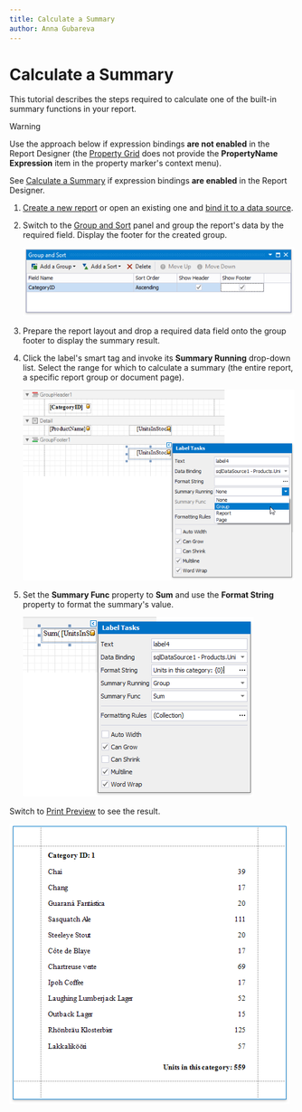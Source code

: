 ```yaml
---
title: Calculate a Summary
author: Anna Gubareva
---
```

# Calculate a Summary

This tutorial describes the steps required to calculate one of the built-in summary functions in your report.

> [!Warning]
> Use the approach below if expression bindings **are not enabled** in the Report Designer (the [Property Grid](../../report-designer-tools/ui-panels/property-grid.md) does not provide the **PropertyName Expression** item in the property marker's context menu).
>
> See [Calculate a Summary](../shape-data-expression-bindings/calculate-a-summary.md) if expression bindings **are enabled** in the Report Designer.

1. [Create a new report](../../add-new-reports.md) or open an existing one and [bind it to a data source](../../bind-to-data.md).

2. Switch to the [Group and Sort](../../report-designer-tools/ui-panels/group-and-sort-panel.md) panel and group the report's data by the required field. Display the footer for the created group.

    ![](../../../../../images/eurd-win-label-summary-group-data.png)

3. Prepare the report layout and drop a required data field onto the group footer to display the summary result.

4. Click the label's smart tag and invoke its **Summary Running** drop-down list. Select the range for which to calculate a summary (the entire report, a specific report group or document page).
	
	![](../../../../../images/eurd-win-label-legacy-summary-running-group.png)

5. Set the **Summary Func** property to **Sum** and use the **Format String** property to format the summary's value.

	![](../../../../../images/eurd-win-label-legacy-summary-settings.png)
	

Switch to [Print Preview](../../preview-print-and-export-reports.md) to see the result.

![](../../../../../images/eurd-win-label-summary-result.png)